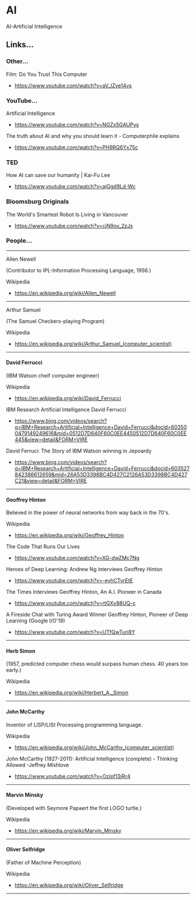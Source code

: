 # AI
AI-Artificial Intelligence

## Links...

### Other...

Film: Do You Trust This Computer  
- https://www.youtube.com/watch?v=aV_IZye14vs  

### YouTube...

Artificial Intelligence  
- https://www.youtube.com/watch?v=NGZx5GAUPys  

The truth about AI and why you should learn it - Computerphile explains  
- https://www.youtube.com/watch?v=PH9RQ6Yx75c  

### TED  

How AI can save our humanity | Kai-Fu Lee  
- https://www.youtube.com/watch?v=ajGgd9Ld-Wc  

### Bloomsburg Originals  

The World's Smartest Robot Is Living in Vancouver  
- https://www.youtube.com/watch?v=cjN9ov_2zJs  

### People...

-----

Allen Newell

(Contributor to IPL-Information Processing Language, 1956.)  

Wikipedia  
- https://en.wikipedia.org/wiki/Allen_Newell  

-----

Arthur Samuel  

(The Samuel Checkers-playing Program)  

Wikipedia  
- https://en.wikipedia.org/wiki/Arthur_Samuel_(computer_scientist)  

-----

#### David Ferrucci  

(IBM Watson cheif computer engineer)  

Wikipedia  
- https://en.wikipedia.org/wiki/David_Ferrucci  

IBM Research Artificial Intelligence David Ferrucci  
- https://www.bing.com/videos/search?q=IBM+Research+Artificial+Intelligence+David+Ferrucci&docid=603500479149249616&mid=0512D7D640F60C0EE4450512D7D640F60C0EE445&view=detail&FORM=VIRE  

David Ferruci: The Story of IBM Watson winning in Jepoardy    
- https://www.bing.com/videos/search?q=IBM+Research+Artificial+Intelligence+David+Ferrucci&docid=603527842386612659&mid=26A53D3398BC4D427C2126A53D3398BC4D427C21&view=detail&FORM=VIRE  

-----

#### Geoffrey Hinton

Believed in the power of neural networks from way back in the 70's.  

Wikipedia  
- https://en.wikipedia.org/wiki/Geoffrey_Hinton  

The Code That Runs Our Lives  
- https://www.youtube.com/watch?v=XG-dwZMc7Ng  

Heroes of Deep Learning: Andrew Ng interviews Geoffrey Hinton  
- https://www.youtube.com/watch?v=-eyhCTvrEtE

The Times Interviews Geoffrey Hinton, An A.I. Pioneer in Canada  
- https://www.youtube.com/watch?v=rtGXv88UQ-c  

A Fireside Chat with Turing Award Winner Geoffrey Hinton, Pioneer of Deep Learning (Google I/O'19)  
- https://www.youtube.com/watch?v=UTfQwTuri8Y  

-----

#### Herb Simon  

(1957, predicted computer chess would surpass human chess. 40 years too early.)  

Wikipedia  
- https://en.wikipedia.org/wiki/Herbert_A._Simon  

-----

#### John McCarthy  

Inventor of LISP/LISt Processing programming language.  

Wikipedia  
- https://en.wikipedia.org/wiki/John_McCarthy_(computer_scientist)  

John McCarthy (1927-2011): Artificial Intelligence (complete) - Thinking Allowed -Jeffrey Mishlove  
- https://www.youtube.com/watch?v=Ozipf13jRr4  

-----

#### Marvin Minsky  

(Developed with Seymore Papaert the first LOGO turtle.)  

Wikipedia  
- https://en.wikipedia.org/wiki/Marvin_Minsky  

-----

#### Oliver Selfridge  

(Father of Machine Perception)  

Wikipedia  
- https://en.wikipedia.org/wiki/Oliver_Selfridge  

-----


